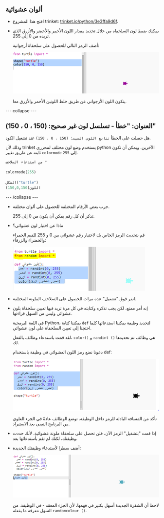 ## ألوان عشوائية

+ افتح هذا المشروع trinket: <a href="https://trinket.io/python/3e3ffa9d6f" target="_blank">trinket.io/python/3e3ffa9d6f</a>.

+ يمكنك ضبط لون السلحفاة من خلال تحديد مقدار اللون الأحمر والأخضر والأزرق الذي تريده من 0 إلى 255.
    
    أضف الرمز التالي للحصول على سلحفاة أرجوانية:
    
    ![لقطة للشاشة](images/modern-purple.png)
    
    يتكون اللون الأرجواني عن طريق خلط اللونين الأحمر والأزرق معا.

--- collapse ---

## العنوان: "خطأ - تسلسل لون غير صحيح: (150 ، 0 ، 150)"

هل حصلت على الخطأ `تتابع اللون السيئ: (150 ، 0 ، 150)` عند تشغيل الكود.

وذلك لأن trinket يستخدم وضع لون مختلف لمحرري python الآخرين. ويمكن أن تكون ثابتة عن طريق تغيير `colormode` إلى `255`.

```python
من استدعاء السلاحف *

colormode(255)

الشكل("turtle")
اللون(150,0,150)
```

--- /collapse ---

+ جرب بعض الأرقام المختلفة للحصول على ألوان مختلفة.
    
    تذكر أن كل رقم يمكن أن يكون من 0 إلى 255.

+ ماذا عن اختيار لون عشوائي؟
    
    قم بتحديث الرمز الخاص بك لاختيار رقم عشوائي بين 0 و 255 للقيم الحمراء والخضراء والزرقاء:
    
    ![لقطة للشاشة](images/modern-random-colour.png)

+ انقر فوق "تشغيل" عدة مرات للحصول على السلاحف الملونة المختلفة.

+ إنه أمر ممتع، لكن يجب تذكره وكتابته في كل مرة تريد فيها تعيين سلحفاة بلون عشوائي وليس من السهل قراءتها.
    
    في اللغة البرمجية Python، يمكننا كتابة `def` لتحديد وظيفة يمكننا استدعائها كلما احتجنا إلى تعيين السلحفاة على لون عشوائي.
    
    لقد قمت باستدعاء وظائف بالفعل، `color()` و `randint ()` هي وظائف تم تحديدها لك.
    
    دعونا نضع رمز اللون العشوائي في وظيفة باستخدام def:
    
    ![لقطة للشاشة](images/modern-colour-function.png)
    
    تأكد من المسافة البادئة للرمز داخل الوظيفة. توضع الوظائف عادةً في الجزء العلوي من البرنامج النصي بعد الاستيراد.

+ إذا قمت "بتشغيل" الرمز الآن، فلن تحصل على سلحفاة ملونة عشوائية. لأنك حددت وظيفتك، لكنك لم تقم بأستدعائها بعد.

+ أضف سطرا لأستدعاء وظيفتك الجديدة:
    
    ![لقطة للشاشة](images/modern-call-colour.png)
    
    لاحظ أن الشفرة الجديدة أسهل بكثير في فهمها، لأن الجزء المعقد - في الوظيفة. من السهل معرفة ما يفعله `randomcolour ()`.
